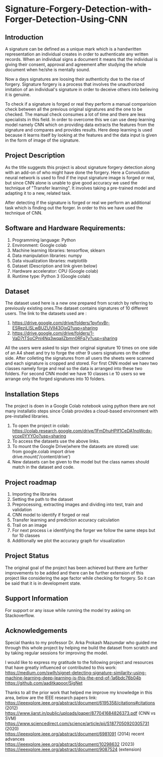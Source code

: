# Signature-Forgery-Detection-with-Forger-Detection-Using-CNN
## Introduction
A signature can be defined as a unique mark which is a handwritten representation an individual creates in order to authenticate any written records. When an individual signs a document it means that the individual is giving their consent, approval and agreement after studying the whole document when he/she is mentally sound.

Now a days signatures are loosing their authenticity due to the rise of forgery. Signature forgery is a process that involves the unauthorized imitation of an individual's signature in order to deceive others into believing it is genuine.

To check if a signature is forged or real they perform a manual comparision check between all the previous original signatures and the one to be checked. The manual check consumes a lot of time and there are less specialists in this field. In order to overcome this we can use deep learning model namely CNN which on providing data extracts the features from the signature and compares and provides results. Here deep learning is used because it learns itself by looking at the features and the data input is given in the form of image of the signature.
## Project Description
As the title suggests this project is about signature forgery detection along with an add-on of who might have done the forgery. Here a Convolution neural network is used to find if the input signature image is forged or real, but since CNN alone is unable to give good accuracy we used the technique of "Transfer learning". It involves taking a pre-trained model and adapting it to a new, related task. 

After detecting if the signature is forged or real we perform an additional task which is finding out the forger. In order to this we have used the technique of CNN.

## Software and Hardware Requirements: 
1. Programming language: Python
2. Environment: Google colab
3. Machine learning libraries: tensorflow, sklearn 
4. Data manipulation libraries: numpy
5. Data visualization libraries: matplotlib
6. Dataset (Description and link given below)
7. Hardware accelerator: CPU (Google colab)
8. Runtime type: Python 3 (Google colab)

## Dataset
The dataset used here is a new one prepared from scratch by referring to previously existing ones.The dataset contains signatures of 10 different users. The link to the datasets used are :
1. https://drive.google.com/drive/folders/1pyfxvBr-ESRezjLlSLwBUZUVlI43OjxQ?usp=sharing
2. https://drive.google.com/drive/folders/1-VaD7tTSoCPnl4Nq3wqailZbmn0RFq7y?usp=sharing

All the users were asked to sign their original signature 10 times on one side of an A4 sheet and try to forge the other 9 users signatures on the other side. After colleting the signatures from all users the sheets were scanned and each signature is cropped and stored.
For first CNN model we haev two classes namely forge and real so the data is arranged into these two folders.
For second CNN model we have 10 classes i.e 10 users so we arrange only the forged signatures into 10 folders.  

## Installation Steps
The project is doen in a Google Colab notebook using python there are not many installatio steps since Colab provides a cloud-based environment with pre-installed libraries. 
1. To open the project in colab:
https://colab.research.google.com/drive/1FmDhuHPIf1CeDA1noWcdx-ycox0YYYOo?usp=sharing
2. To access the datasets use the above links.
3. To mount the Google Drive(where the datasets are stored) use:<br>
from google.colab import drive<br>
drive.mount('/content/drive')<br>
5. New datasets can be given to the model but the class names should match in the dataset and code.

## Project roadmap
1. Importing the libraries
2. Setting the path to the dataset
3. Preprocessing, extracting images and dividing into test, train and validation
4. CNN model to identify if forged or real
5. Transfer learning and prediction accuracy calculation
6. Trail on an image
7. For next process i.e identifying the forger we follow the same steps but for 10 classes
8. Additionally we plot the accuracy graph for visualization

## Project Status
The original goal of the project has been achieved but there are further improvements to be added and there can be further extension of this project like considering the age factor while checking for forgery. So it can be said that it is in development state.

## Support Information
For support or any issue while running the model try asking on Stackoverflow.

## Acknowledgements
Special thanks to my professor Dr. Arka Prokash Mazumdar who guided me through this whole project by helping me build the dataset from scratch and by taking regular sessions for improving the model.

I would like to express my gratitude to the following project and resources that have greatly influenced or contributed to this work:<br>
https://medium.com/swlh/signet-detecting-signature-similarity-using-machine-learning-deep-learning-is-this-the-end-of-1a6bdc76b04b<br>
https://github.com/aaditkapoor/SigNet

Thanks to all the prior work that helped me improve my knowledge in this area, below are the IEEE research papers link:<br>
https://ieeexplore.ieee.org/abstract/document/6195358/citations#citations   (2012)<br>
https://www.ijarst.in/public/uploads/paper/877041684826373.pdf  (CNN vs SVM)<br>
https://www.sciencedirect.com/science/article/pii/S1877050920305731 (2020)<br>
https://ieeexplore.ieee.org/abstract/document/6981091 (2014) recent advances<br>
https://ieeexplore.ieee.org/abstract/document/10298632 (2023)<br>
https://ieeexplore.ieee.org/abstract/document/9087524 (extension)<br>









